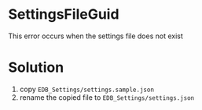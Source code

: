 # SettingsFileGuid
This error occurs when the settings file does not exist

# Solution
1. copy `EDB_Settings/settings.sample.json`
2. rename the copied file to `EDB_Settings/settings.json`
